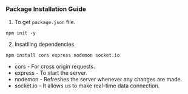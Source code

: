 ### Package Installation Guide

1. To get `package.json` file.
```
npm init -y
```

2. Insatlling dependencies.
```
npm install cors express nodemon socket.io
```

* cors - For cross origin requests.
* express - To start the server.
* nodemon - Refreshes the server whenever any changes are made.
* socket.io - It allows us to make real-time data connection.